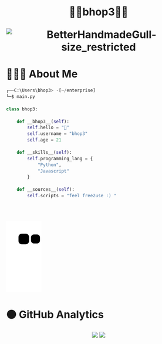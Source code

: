 ### 
<h1 align="center">🕵️‍♂️bhop3🕵️‍♂️</h>

![BetterHandmadeGull-size_restricted](https://cdn.discordapp.com/attachments/1133694521792811048/1134880759472210032/4DED2F61-E65B-4FA9-816A-0D78B5F272FD.gif)

# 👨🏻‍💻 About Me

```python
┌──C:\Users\bhop3> -[~/enterprise]
└─$ main.py

class bhop3:

    def __bhop3__(self):
        self.hello = "👋"
        self.username = "bhop3"
        self.age = 21

    def __skills__(self):
        self.programming_lang = {
            "Python",
            "Javascript"
        }
    
    def __sources__(self):
        self.scripts = "feel free2use :) "

```
<br><br>
  
![snake gif](https://github.com/DXVVAY/DXVVAY/blob/output/github-contribution-grid-snake.svg)<img align="center"> 
# ⚫ GitHub Analytics

<p align="center">
  <img height="140em" src="https://github-readme-stats-eight-theta.vercel.app/api?username=bhop3&show_icons=true&theme=dark&include_all_commits=true&count_private=true"/>
  <img height="140em" src="https://github-readme-stats-eight-theta.vercel.app/api/top-langs/?username=bhop3&layout=compact&langs_count=8&theme=dark"/>
</p>
